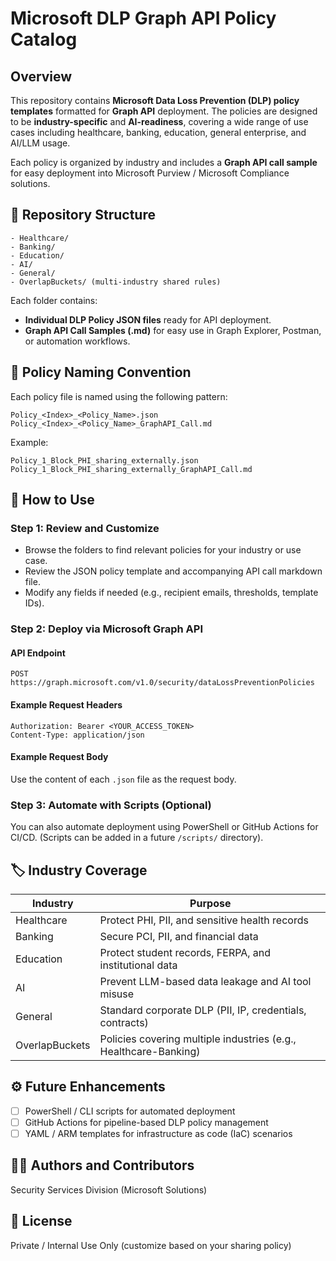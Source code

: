 # Microsoft DLP Graph API Policy Catalog

## Overview

This repository contains **Microsoft Data Loss Prevention (DLP) policy templates** formatted for **Graph API** deployment. The policies are designed to be **industry-specific** and **AI-readiness**, covering a wide range of use cases including healthcare, banking, education, general enterprise, and AI/LLM usage. 

Each policy is organized by industry and includes a **Graph API call sample** for easy deployment into Microsoft Purview / Microsoft Compliance solutions.

## 📂 Repository Structure

```
- Healthcare/
- Banking/
- Education/
- AI/
- General/
- OverlapBuckets/ (multi-industry shared rules)
```

Each folder contains:
- **Individual DLP Policy JSON files** ready for API deployment.
- **Graph API Call Samples (.md)** for easy use in Graph Explorer, Postman, or automation workflows.

## 📜 Policy Naming Convention

Each policy file is named using the following pattern:

```
Policy_<Index>_<Policy_Name>.json
Policy_<Index>_<Policy_Name>_GraphAPI_Call.md
```

Example:
```
Policy_1_Block_PHI_sharing_externally.json
Policy_1_Block_PHI_sharing_externally_GraphAPI_Call.md
```

## 🚀 How to Use

### Step 1: Review and Customize

- Browse the folders to find relevant policies for your industry or use case.
- Review the JSON policy template and accompanying API call markdown file.
- Modify any fields if needed (e.g., recipient emails, thresholds, template IDs).

### Step 2: Deploy via Microsoft Graph API

#### API Endpoint

```
POST https://graph.microsoft.com/v1.0/security/dataLossPreventionPolicies
```

#### Example Request Headers

```
Authorization: Bearer <YOUR_ACCESS_TOKEN>
Content-Type: application/json
```

#### Example Request Body

Use the content of each `.json` file as the request body.

### Step 3: Automate with Scripts (Optional)

You can also automate deployment using PowerShell or GitHub Actions for CI/CD. (Scripts can be added in a future `/scripts/` directory).

## 🏷️ Industry Coverage

| Industry       | Purpose                                                    |
|----------------|------------------------------------------------------------|
| Healthcare     | Protect PHI, PII, and sensitive health records              |
| Banking        | Secure PCI, PII, and financial data                        |
| Education      | Protect student records, FERPA, and institutional data     |
| AI             | Prevent LLM-based data leakage and AI tool misuse          |
| General        | Standard corporate DLP (PII, IP, credentials, contracts)   |
| OverlapBuckets | Policies covering multiple industries (e.g., Healthcare-Banking) |

## ⚙️ Future Enhancements

- [ ] PowerShell / CLI scripts for automated deployment
- [ ] GitHub Actions for pipeline-based DLP policy management
- [ ] YAML / ARM templates for infrastructure as code (IaC) scenarios

## 🧑‍💼 Authors and Contributors

Security Services Division (Microsoft Solutions)

## 📄 License

Private / Internal Use Only (customize based on your sharing policy)
